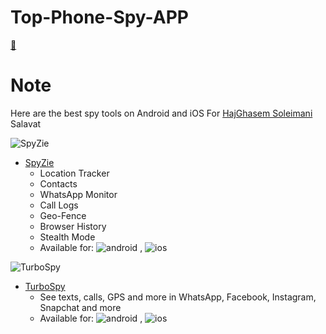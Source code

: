 # Top-Phone-Spy-APP

[🤷](https://abolfazlcyberarmy.github.io/Top-Phone-Spy-APP/)

# Note
Here are the best spy tools on Android and iOS
For [HajGhasem Soleimani](https://hajghasem.ir/) Salavat

![SpyZie](https://spyzie.io/assets/header_logo.svg)
- [SpyZie](https://spyzie.io/)
  - Location Tracker
  - Contacts
  - WhatsApp Monitor
  - Call Logs
  - Geo-Fence
  - Browser History
  - Stealth Mode
  - Available for: ![android](https://spyzie.io/assets/android.svg) , ![ios](https://spyzie.io/assets/ios.svg)
  
  
  
  
![TurboSpy](https://www.turbophonemonitor.com/images/logo.svg)
- [TurboSpy](https://www.turbophonemonitor.com/)
  - See texts, calls, GPS and more in WhatsApp, Facebook, Instagram, Snapchat and more
  - Available for: ![android](https://spyzie.io/assets/android.svg) , ![ios](https://spyzie.io/assets/ios.svg)
  
  
  


  
  
